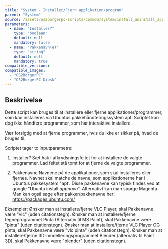```yaml
---
title: "System - Installer/Fjern applikation/program"
parent: "System"
source: /assets/os2borgerpc-scripts/common/system/install_uninstall_apps.sh
parameters:
  - name: "Installer?"
    type: "boolean"
    default: null
    mandatory: false
  - name: "Pakkenavn(e)"
    type: "string"
    default: null
    mandatory: true
compatible_versions: 
compatible_images:
  - "OS2BorgerPC"
  - "OS2BorgerPC Kiosk"
---
```


## Beskrivelse
Dette script kan bruges til at installere eller fjerne applikationer/programmer, som kan installeres via Ubuntus pakkehåndteringssystem apt.
Scriptet kan dog ikke håndtere programmer, som har interaktive installere.

Vær forsigtig med at fjerne programmer, hvis du ikke er sikker på, hvad de bruges til.

Scriptet tager to inputparametre:
1. Installer?
   Sæt hak i afkrydsningsfeltet for at installere de valgte programmer.
   Lad feltet stå tomt for at fjerne de valgte programmer.

2. Pakkenavne
   Navnene på de applikationer, som skal installeres eller fjernes.
   Navnet skal matche de navne, som applikationerne har i Ubuntus pakkesystem "apt'.
   Disse pakkenavne kan typisk findes ved at google "Ubuntu install *appnavn*". Alternativt kan man spørge Magenta.
   Man kan også søge efter pakker/pakkenavne her:
   https://packages.ubuntu.com/

Eksempler:
   Ønsker man at installere/fjerne VLC Player, skal Pakkenavne være "vlc" (uden citationstegn).
   Ønsker man at installere/fjerne tegneprogrammet Pinta (Alternativ til MS Paint), skal Pakkenavne være "pinta" (uden citationstegn).
   Ønsker man at installere/fjerne VLC Player OG pinta, skal Pakkenavne være "vlc pinta" (uden citationstegn).
   Ønsker man at installere/fjerne 3D-modelleringsprogrammet Blender (alternativ til Paint 3D), skal Pakkenavne være "blender" (uden citationstegn).